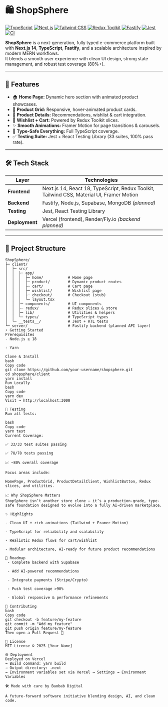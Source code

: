 # 🛍️ ShopSphere

[![TypeScript](https://img.shields.io/badge/TypeScript-5.0-blue?logo=typescript&logoColor=white)](https://www.typescriptlang.org/)
[![Next.js](https://img.shields.io/badge/Next.js-14-black?logo=next.js&logoColor=white)](https://nextjs.org/)
[![Tailwind CSS](https://img.shields.io/badge/Tailwind%20CSS-3.4-teal?logo=tailwind-css&logoColor=white)](https://tailwindcss.com/)
[![Redux Toolkit](https://img.shields.io/badge/Redux-Toolkit-purple?logo=redux&logoColor=white)](https://redux.js.org/)
[![Fastify](https://img.shields.io/badge/Fastify-4.28-red?logo=fastify&logoColor=white)](https://www.fastify.io/)
[![Jest](https://img.shields.io/badge/Jest-29-red?logo=jest&logoColor=white)](https://jestjs.io/)
[![CI](https://github.com/your-username/shopsphere/actions/workflows/main.yml/badge.svg)](https://github.com/your-username/shopsphere/actions)

**ShopSphere** is a next-generation, fully typed e-commerce platform built with **Next.js 14**, **TypeScript**, **Fastify**, and a scalable architecture inspired by modern MERN workflows.  
It blends a smooth user experience with clean UI design, strong state management, and robust test coverage (80%+).

---

## 🚀 Features

- 🏠 **Home Page:** Dynamic hero section with animated product showcases.
- 🛒 **Product Grid:** Responsive, hover-animated product cards.
- 💬 **Product Details:** Recommendations, wishlist & cart integration.
- 💖 **Wishlist + Cart:** Powered by Redux Toolkit slices.
- ✨ **Smooth Animations:** Framer Motion for page transitions & carousels.
- 🧠 **Type-Safe Everything:** Full TypeScript coverage.
- ✅ **Testing Suite:** Jest + React Testing Library (33 suites, 100% pass rate).

---

## 🛠 Tech Stack

| Layer          | Technologies                                                                              |
| -------------- | ----------------------------------------------------------------------------------------- |
| **Frontend**   | Next.js 14, React 18, TypeScript, Redux Toolkit, Tailwind CSS, Material UI, Framer Motion |
| **Backend**    | Fastify, Node.js, Supabase, MongoDB _(planned)_                                           |
| **Testing**    | Jest, React Testing Library                                                               |
| **Deployment** | Vercel (frontend), Render/Fly.io _(backend planned)_                                      |

---

## 📂 Project Structure

```text
ShopSphere/
├─ client/
│  ├─ src/
│  │  ├─ app/
│  │  │  ├─ home/           # Home page
│  │  │  ├─ product/        # Dynamic product routes
│  │  │  ├─ cart/           # Cart page
│  │  │  ├─ wishlist/       # Wishlist page
│  │  │  ├─ checkout/       # Checkout (stub)
│  │  │  └─ layout.tsx
│  │  ├─ components/        # UI components
│  │  ├─ redux/             # Redux slices & store
│  │  ├─ lib/               # Utilities & helpers
│  │  └─ types/             # TypeScript types
│  └─ __tests__/            # Jest + RTL tests
└─ server/                  # Fastify backend (planned API layer)
⚡ Getting Started
Prerequisites
- Node.js ≥ 18

- Yarn

Clone & Install
bash
Copy code
git clone https://github.com/your-username/shopsphere.git
cd shopsphere/client
yarn install
Run Locally
bash
Copy code
yarn dev
Visit → http://localhost:3000

🧪 Testing
Run all tests:

bash
Copy code
yarn test
Current Coverage:

✅ 33/33 test suites passing

✅ 78/78 tests passing

📈 ~80% overall coverage

Focus areas include:

HomePage, ProductGrid, ProductDetailClient, WishlistButton, Redux slices, and utilities.

📈 Why ShopSphere Matters
ShopSphere isn’t another store clone — it’s a production-grade, type-safe foundation designed to evolve into a fully AI-driven marketplace.

✨ Highlights

- Clean UI + rich animations (Tailwind + Framer Motion)

- TypeScript for reliability and scalability

- Realistic Redux flows for cart/wishlist

- Modular architecture, AI-ready for future product recommendations

🔮 Roadmap
 - Complete backend with Supabase

 - Add AI-powered recommendations

 - Integrate payments (Stripe/Crypto)

 - Push test coverage >90%

 - Global responsive & performance refinements

🤝 Contributing
bash
Copy code
git checkout -b feature/my-feature
git commit -m "Add my feature"
git push origin feature/my-feature
Then open a Pull Request 🚀

📜 License
MIT License © 2025 [Your Name]

🌐 Deployment
Deployed on Vercel
→ Build command: yarn build
→ Output directory: .next
→ Environment variables set via Vercel → Settings → Environment Variables

🛠 Made with care by Baobab Digital

A future-forward software initiative blending design, AI, and clean code.
```
